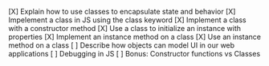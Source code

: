 [X] Explain how to use classes to encapsulate state and behavior
[X] Impelement a class in JS using the class keyword
[X] Implement a class with a constructor method
[X] Use a class to initialize an instance with properties
[X] Implement an instance method on a class
[X] Use an instance method on a class
[ ] Describe how objects can model UI in our web applications
[ ] Debugging in JS
[ ] Bonus: Constructor functions vs Classes